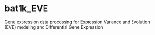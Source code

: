 # bat1k_EVE
Gene expression data processing for Expression Variance and Evolution (EVE) modeling and Differential Gene Expression

